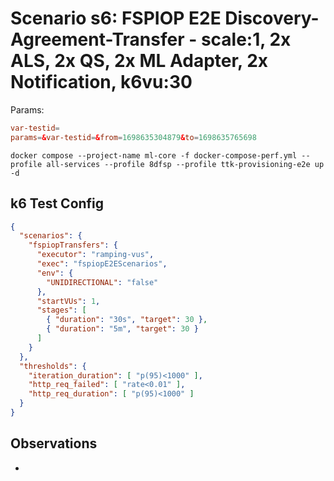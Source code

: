 # Scenario s6: FSPIOP E2E Discovery-Agreement-Transfer - scale:1, 2x ALS, 2x QS, 2x ML Adapter, 2x Notification, k6vu:30

Params:
```conf
var-testid=
params=&var-testid=&from=1698635304879&to=1698635765698
```

```
docker compose --project-name ml-core -f docker-compose-perf.yml --profile all-services --profile 8dfsp --profile ttk-provisioning-e2e up -d
```

## k6 Test Config

```json
{
  "scenarios": {
    "fspiopTransfers": {
      "executor": "ramping-vus",
      "exec": "fspiopE2EScenarios",
      "env": {
        "UNIDIRECTIONAL": "false"
      },
      "startVUs": 1,
      "stages": [
        { "duration": "30s", "target": 30 },
        { "duration": "5m", "target": 30 }
      ]
    }
  },
  "thresholds": {
    "iteration_duration": [ "p(95)<1000" ],
    "http_req_failed": [ "rate<0.01" ],
    "http_req_duration": [ "p(95)<1000" ]
  }
}
```

## Observations

-
